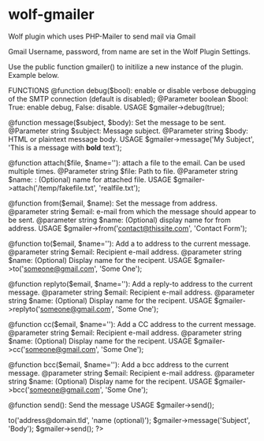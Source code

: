 # wolf-gmailer
Wolf plugin which uses PHP-Mailer to send mail via Gmail

Gmail Username, password, from name are set in the Wolf Plugin Settings.

Use the public function gmailer() to initilize a new instance of the plugin. Example below.

FUNCTIONS
  @function debug($bool): enable or disable verbose debugging of the SMTP connection (default is disabled);
  @Parameter boolean $bool: True: enable debug, False: disable.
  USAGE
    $gmailer->debug(true);
  
  @function message($subject, $body): Set the message to be sent.
  @Parameter string $subject: Message subject.
  @Parameter string $body: HTML or plaintext message body.
  USAGE
    $gmailer->message('My Subject', 'This is a message with <strong>bold</strong> text');
    
  @function attach($file, $name=''): attach a file to the email. Can be used multiple times.
  @Parameter string $file: Path to file.
  @Parameter string $name: : (Optional) name for attached file.
  USAGE
    $gmailer->attach('/temp/fakefile.txt', 'realfile.txt');
    
  @function from($email, $name): Set the message from address.
  @parameter string $email: e-mail from which the message should appear to be sent.
  @parameter string $name: (Optional) display name for from address.
  USAGE
    $gmailer->from('contact@thissite.com', 'Contact Form');
    
  @function to($email, $name=''): Add a to address to the current message.
  @parameter string $email: Recipient e-mail address.
  @parameter string $name: (Optional) Display name for the recipent.
  USAGE
    $gmailer->to('someone@gmail.com', 'Some One');
  
  @function replyto($email, $name=''): Add a reply-to address to the current message.
  @parameter string $email: Recipient e-mail address.
  @parameter string $name: (Optional) Display name for the recipent.
  USAGE
    $gmailer->replyto('someone@gmail.com', 'Some One');
    
  @function cc($email, $name=''): Add a CC address to the current message.
  @parameter string $email: Recipient e-mail address.
  @parameter string $name: (Optional) Display name for the recipent.
  USAGE
    $gmailer->cc('someone@gmail.com', 'Some One');
    
  @function bcc($email, $name=''): Add a bcc address to the current message.
  @parameter string $email: Recipient e-mail address.
  @parameter string $name: (Optional) Display name for the recipent.
  USAGE
    $gmailer->bcc('someone@gmail.com', 'Some One');
    
  @function send(): Send the message
  USAGE
    $gmailer->send();

<?php
$gmailer = gmailer();
$gmailer->to('address@domain.tld', 'name (optional)');
$gmailer->message('Subject', 'Body');
$gmailer->send();
?>
